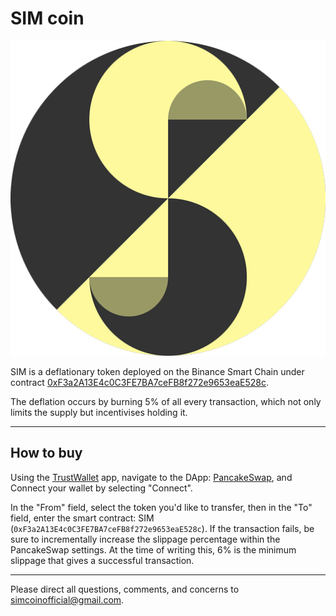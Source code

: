 # SIM coin
![alt text](logo/SimCoin_512.png)

SIM is a deflationary token deployed on the Binance Smart Chain under contract [0xF3a2A13E4c0C3FE7BA7ceFB8f272e9653eaE528c](https://bscscan.com/token/0x5df196e555b57608a367e54da2e4abc830d0385a).

The deflation occurs by burning 5% of all every transaction, which not only limits the supply but incentivises holding it.

---

## How to buy

Using the [TrustWallet](https://trustwallet.com/) app, navigate to the DApp: [PancakeSwap](https://exchange.pancakeswap.finance/), and Connect your wallet by selecting "Connect".

In the "From" field, select the token you'd like to transfer, then in the "To" field, enter the smart contract: SIM (`0xF3a2A13E4c0C3FE7BA7ceFB8f272e9653eaE528c`). If the transaction fails, be sure to incrementally increase the slippage percentage within the PancakeSwap settings. At the time of writing this, 6% is the minimum slippage that gives a successful transaction.

---

Please direct all questions, comments, and concerns to simcoinofficial@gmail.com.

